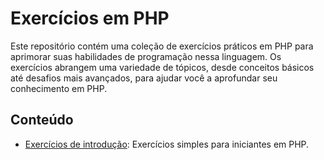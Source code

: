 # Exercícios em PHP

Este repositório contém uma coleção de exercícios práticos em PHP para aprimorar suas habilidades de programação nessa linguagem. Os exercícios abrangem uma variedade de tópicos, desde conceitos básicos até desafios mais avançados, para ajudar você a aprofundar seu conhecimento em PHP.

## Conteúdo

- [Exercícios de introdução](exercicios): Exercícios simples para iniciantes em PHP.

